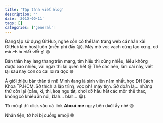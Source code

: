 ```yaml
---
title: 'Tập tành viết blog'
description: ''
date: '2015-05-11'
tags: []
categories: ['general']
---
```


Đang tập sử dụng GitHub, nghe đồn có thể làm trang web cá nhân xài GitHub làm host luôn (miễn phí đấy :heart_eyes:). Mày mò vọc vạch cũng tạo xong, cơ mà chưa biết viết gì :smile:

Bản thân hay lang thang trên mạng, tìm hiểu thì cũng nhiều, hiểu không được bao nhiêu, vài ngày thì lại quên hết :laughing: Thế cho nên, làm cái này, viết lại sau này còn có cái lôi ra đọc :smile:

<!--more-->

À giới thiệu bản thân tí nhỉ! Mình đang là sinh viên năm nhất, học ĐH Bách Khoa TP.HCM. Sở thích là lập trình, vọc phá máy tính. Sở đoản là... những thứ còn lại (cầm, kì, thi, hoạ ngu tất, chơi dở hầu hết các môn thể thao, không có khiếu ăn nói, blah... blah... :sob:).

Tò mò gì thì click vào cái link **About me** ngay bên dưới ấy nhé :laughing:

Nhân tiện, tớ hơi bị cuồng emoji :smile:
